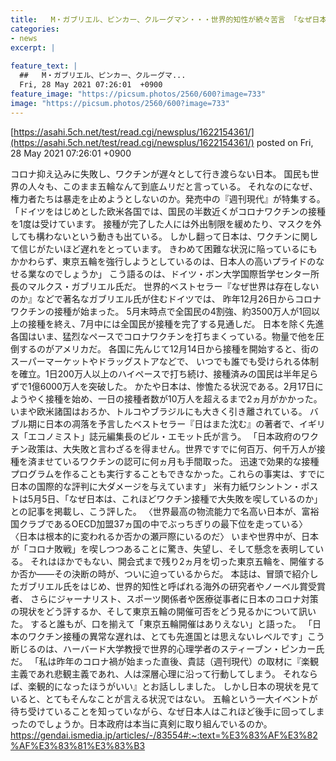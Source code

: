 ```yaml
---
title:   M・ガブリエル、ピンカー、クルーグマン・・・世界的知性が続々苦言 「なぜ日本人は、東京五輪を中止できないのか」  
categories:
- news
excerpt: |
  
feature_text: |
  ##   M・ガブリエル、ピンカー、クルーグマ...
  Fri, 28 May 2021 07:26:01  +0900
feature_image: "https://picsum.photos/2560/600?image=733"
image: "https://picsum.photos/2560/600?image=733"
---
```


[https://asahi.5ch.net/test/read.cgi/newsplus/1622154361/](https://asahi.5ch.net/test/read.cgi/newsplus/1622154361/)
posted on Fri, 28 May 2021 07:26:01  +0900

<!--more-->

コロナ抑え込みに失敗し、ワクチンが遅々として行き渡らない日本。 国民も世界の人々も、このまま五輪なんて到底ムリだと言っている。 それなのになぜ、権力者たちは暴走を止めようとしないのか。発売中の『週刊現代』が特集する。 「ドイツをはじめとした欧米各国では、国民の半数近くがコロナワクチンの接種を1度は受けています。 接種が完了した人には外出制限を緩めたり、マスクを外しても構わないという動きも出ている。 しかし翻って日本は、ワクチンに関して信じがたいほど遅れをとっています。 きわめて困難な状況に陥っているにもかかわらず、東京五輪を強行しようとしているのは、日本人の高いプライドのなせる業なのでしょうか」 こう語るのは、ドイツ・ボン大学国際哲学センター所長のマルクス・ガブリエル氏だ。 世界的ベストセラー『なぜ世界は存在しないのか』などで著名なガブリエル氏が住むドイツでは、 昨年12月26日からコロナワクチンの接種が始まった。 5月末時点で全国民の4割強、約3500万人が1回以上の接種を終え、7月中には全国民が接種を完了する見通しだ。 日本を除く先進各国はいま、猛烈なペースでコロナワクチンを打ちまくっている。物量で他を圧倒するのがアメリカだ。 各国に先んじて12月14日から接種を開始すると、街のスーパーマーケットやドラッグストアなどで、 いつでも誰でも受けられる体制を確立。1日200万人以上のハイペースで打ち続け、接種済みの国民は半年足らずで1億6000万人を突破した。 かたや日本は、惨憺たる状況である。2月17日にようやく接種を始め、一日の接種者数が10万人を超えるまで2ヵ月がかかった。 いまや欧米諸国はおろか、トルコやブラジルにも大きく引き離されている。 バブル期に日本の凋落を予言したベストセラー『日はまた沈む』の著者で、イギリス「エコノミスト」誌元編集長のビル・エモット氏が言う。 「日本政府のワクチン政策は、大失敗と言わざるを得ません。世界ですでに何百万、何千万人が接種を済ませているワクチンの認可に何ヵ月も手間取った。 迅速で効果的な接種プログラムを作ることも実行することもできなかった。これらの事実は、すでに日本の国際的な評判に大ダメージを与えています」 米有力紙ワシントン・ポストは5月5日、「なぜ日本は、これほどワクチン接種で大失敗を喫しているのか」との記事を掲載し、こう評した。 〈世界最高の物流能力で名高い日本が、富裕国クラブであるOECD加盟37ヵ国の中でぶっちぎりの最下位を走っている〉 〈日本は根本的に変われるか否かの瀬戸際にいるのだ〉 いまや世界中が、日本が「コロナ敗戦」を喫しつつあることに驚き、失望し、そして懸念を表明している。 それはほかでもない、開会式まで残り2ヵ月を切った東京五輪を、開催するか否か——その決断の時が、ついに迫っているからだ。 本誌は、冒頭で紹介したガブリエル氏をはじめ、世界的知性と呼ばれる海外の研究者やノーベル賞受賞者、 さらにジャーナリスト、スポーツ関係者や医療従事者に日本のコロナ対策の現状をどう評するか、そして東京五輪の開催可否をどう見るかについて訊いた。 すると誰もが、口を揃えて「東京五輪開催はありえない」と語った。 「日本のワクチン接種の異常な遅れは、とても先進国とは思えないレベルです」こう断じるのは、ハーバード大学教授で世界的心理学者のスティーブン・ピンカー氏だ。 「私は昨年のコロナ禍が始まった直後、貴誌（週刊現代）の取材に『楽観主義であれ悲観主義であれ、人は深層心理に沿って行動してしまう。 それならば、楽観的になったほうがいい』とお話ししました。 しかし日本の現状を見ていると、とてもそんなことが言える状況ではない。 五輪という一大イベントが待ち受けていることを知っていながら、なぜ日本人はこれほど後手に回ってしまったのでしょうか。日本政府は本当に真剣に取り組んでいるのか。 https://gendai.ismedia.jp/articles/-/83554#:~:text=%E3%83%AF%E3%82%AF%E3%83%81%E3%83%B3
